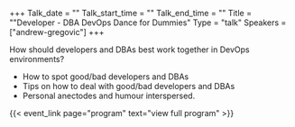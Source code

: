 +++
Talk_date = ""
Talk_start_time = ""
Talk_end_time = ""
Title = ""Developer - DBA DevOps Dance for Dummies"
Type = "talk"
Speakers = ["andrew-gregovic"]
+++

How should developers and DBAs best work together in DevOps environments?

* How to spot good/bad developers and DBAs
* Tips on how to deal with good/bad developers and DBAs
* Personal anectodes and humour interspersed.

{{< event_link page="program" text="view full program" >}}
